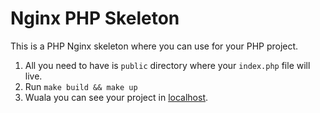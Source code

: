 # Nginx PHP Skeleton
This is a PHP Nginx skeleton where you can use for your PHP project.

1. All you need to have is `public` directory where your `index.php` file will live.
2. Run `make build && make up` 
3. Wuala you can see your project in [localhost](http://localhost:8000/). 